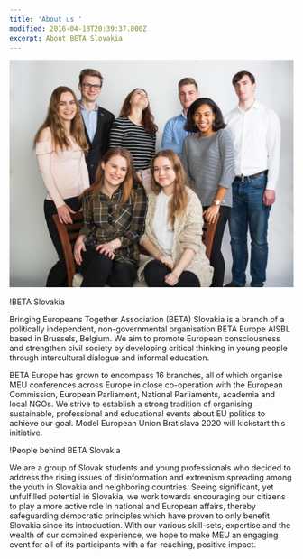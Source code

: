 ```yaml
---
title: 'About us '
modified: 2016-04-18T20:39:37.000Z
excerpt: About BETA Slovakia
---
```

![undefined](/assets/images/ourmission.jpeg)

!BETA Slovakia

Bringing Europeans Together Association (BETA) Slovakia is a branch of a politically independent, non-governmental organisation BETA Europe AISBL based in Brussels, Belgium. We aim to promote European consciousness and strengthen civil society by developing critical thinking in young people through intercultural dialogue and informal education. 

BETA Europe has grown to encompass 16 branches, all of which organise MEU conferences across Europe in close co-operation with the European Commission, European Parliament, National Parliaments, academia and local NGOs. We strive to establish a strong tradition of organising sustainable, professional and educational events about EU politics to achieve our goal. Model European Union Bratislava 2020 will kickstart this initiative. 

!People behind BETA Slovakia

We are a group of Slovak students and young professionals who decided to address the rising issues of disinformation and extremism spreading among the youth in Slovakia and neighboring countries. Seeing significant, yet unfulfilled potential in Slovakia, we work towards encouraging our citizens to play a more active role in national and European affairs, thereby safeguarding democratic principles which have proven to only benefit Slovakia since its introduction. With our various skill-sets, expertise and the wealth of our combined experience, we hope to make MEU an engaging event for all of its participants with a far-reaching, positive impact. 



